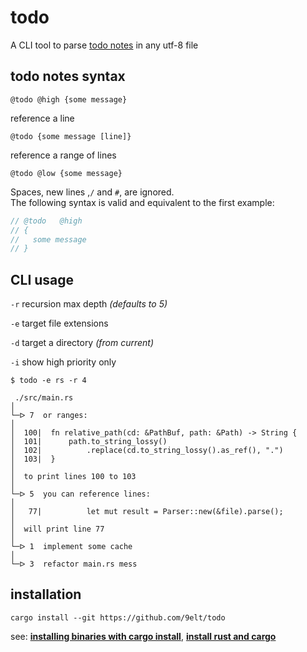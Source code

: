 # todo

A CLI tool to parse [todo notes](#todo-notes-syntax) in any utf-8 file

## todo notes syntax

```
@todo @high {some message}
```

reference a line
```
@todo {some message [line]}
```

reference a range of lines
```
@todo @low {some message}
```

Spaces, new lines ,`/` and `#`, are ignored.  
The following syntax is valid and equivalent to the first example:

```rust
// @todo   @high
// {
//   some message
// }
```

## CLI usage

`-r` recursion max depth *(defaults to 5)*

`-e` target file extensions

`-d` target a directory *(from current)*

`-i` show high priority only

```
$ todo -e rs -r 4

 ./src/main.rs  
│
└─ᐅ 7  or ranges:
│  
│  100|  fn relative_path(cd: &PathBuf, path: &Path) -> String {
│  101|      path.to_string_lossy()
│  102|          .replace(cd.to_string_lossy().as_ref(), ".")
│  103|  }
│  
│  to print lines 100 to 103
│
└─ᐅ 5  you can reference lines:
│  
│   77|          let mut result = Parser::new(&file).parse();
│  
│  will print line 77
│
└─ᐅ 1  implement some cache
│
└─ᐅ 3  refactor main.rs mess

```

## installation

```
cargo install --git https://github.com/9elt/todo
```

see: 
[**installing binaries with cargo install**](https://doc.rust-lang.org/book/ch14-04-installing-binaries.html), [**install rust and cargo**](https://doc.rust-lang.org/cargo/getting-started/installation.html)
